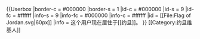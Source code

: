 {{Userbox
  |border-c = #000000
  |border-s = 1
  |id-c     = #000000
  |id-s     = 9
  |id-fc    = #ffffff
  |info-s   = 9
  |info-fc  = #000000
  |info-c   = #ffffff
  |id       = [[File:Flag of Jordan.svg|60px]]
  |info     = 这个用户现在居住于[[约旦]]。
}}
[[Category:约旦维基人]]